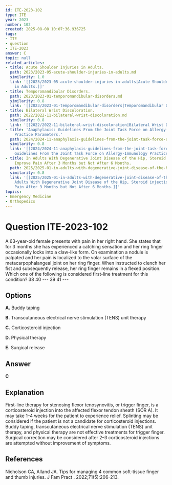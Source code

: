 ```yaml
---
id: ITE-2023-102
type: ITE
year: 2023
number: 102
created: 2025-08-08 10:07:36.936725
tags:
- ITE
- question
- ITE-2023
answer: C
topic: null
related_articles:
- title: Acute Shoulder Injuries in Adults.
  path: 2023/2023-05-acute-shoulder-injuries-in-adults.md
  similarity: 1.0
  link: '[[2023/2023-05-acute-shoulder-injuries-in-adults|Acute Shoulder Injuries
    in Adults.]]'
- title: Temporomandibular Disorders.
  path: 2023/2023-01-temporomandibular-disorders.md
  similarity: 0.8
  link: '[[2023/2023-01-temporomandibular-disorders|Temporomandibular Disorders.]]'
- title: Bilateral Wrist Discoloration.
  path: 2022/2022-11-bilateral-wrist-discoloration.md
  similarity: 0.8
  link: '[[2022/2022-11-bilateral-wrist-discoloration|Bilateral Wrist Discoloration.]]'
- title: 'Anaphylaxis: Guidelines From the Joint Task Force on Allergy-Immunology
    Practice Parameters.'
  path: 2024/2024-11-anaphylaxis-guidelines-from-the-joint-task-force-on-allergy.md
  similarity: 0.8
  link: '[[2024/2024-11-anaphylaxis-guidelines-from-the-joint-task-force-on-allergy|Anaphylaxis:
    Guidelines From the Joint Task Force on Allergy-Immunology Practice Parameters.]]'
- title: In Adults With Degenerative Joint Disease of the Hip, Steroid injections
    Improve Pain After 3 Months but Not After 6 Months.
  path: 2025/2025-01-in-adults-with-degenerative-joint-disease-of-the-hip-steroid.md
  similarity: 0.8
  link: '[[2025/2025-01-in-adults-with-degenerative-joint-disease-of-the-hip-steroid|In
    Adults With Degenerative Joint Disease of the Hip, Steroid injections Improve
    Pain After 3 Months but Not After 6 Months.]]'
topics:
- Emergency Medicine
- Orthopedics
---
```


# Question ITE-2023-102

A 63-year-old female presents with pain in her right hand. She states that for 3 months she has experienced a catching sensation and her ring finger occasionally locks into a claw-like form. On examination a nodule is palpated and her pain is localized to the volar surface of the metacarpophalangeal joint on her ring finger. When instructed to clench her fist and subsequently release, her ring finger remains in a flexed position. Which one of the following is considered first-line treatment for this condition? 38 40 --- 39 41 ---

## Options

**A.** Buddy taping

**B.** Transcutaneous electrical nerve stimulation (TENS) unit therapy

**C.** Corticosteroid injection

**D.** Physical therapy

**E.** Surgical release

## Answer

**C**

## Explanation

First-line therapy for stenosing flexor tenosynovitis, or trigger finger, is a corticosteroid injection into the affected flexor tendon sheath (SOR A). It may take 1–4 weeks for the patient to experience relief. Splinting may be considered if the patient is not a candidate for corticosteroid injections. Buddy taping, transcutaneous electrical nerve stimulation (TENS) unit therapy, and physical therapy are not effective treatments for trigger finger. Surgical correction may be considered after 2–3 corticosteroid injections are attempted without improvement of symptoms.

## References

Nicholson CA, Alland JA. Tips for managing 4 common soft-tissue finger and thumb injuries. J Fam Pract . 2022;71(5):206-213.
